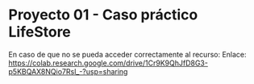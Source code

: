 # Proyecto 01 - Caso práctico **LifeStore** 
En caso de que no se pueda acceder correctamente al recurso:
Enlace: https://colab.research.google.com/drive/1Cr9K9QhJfD8G3-p5KBQAX8NQio7Rsl_-?usp=sharing
